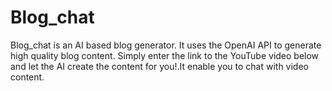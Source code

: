 # Blog_chat
Blog_chat is an AI based blog generator. It uses the OpenAI API to generate high quality blog content. Simply enter the link to the YouTube video below and let the AI create the content for you!.It enable you to chat with video content.
